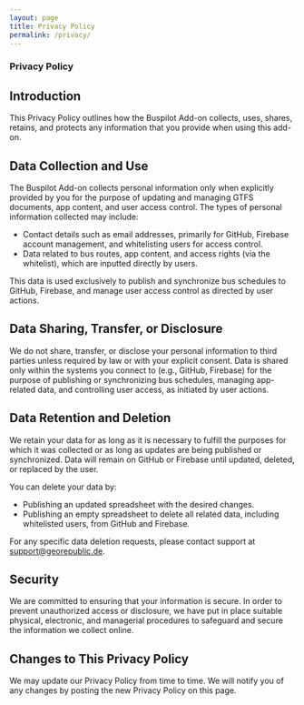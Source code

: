 ```yaml
---
layout: page
title: Privacy Policy
permalink: /privacy/
---
```


### Privacy Policy

## Introduction

This Privacy Policy outlines how the Buspilot Add-on collects, uses, shares, retains, and protects any information that you provide when using this add-on.

## Data Collection and Use

The Buspilot Add-on collects personal information only when explicitly provided by you for the purpose of updating and managing GTFS documents, app content, and user access control. The types of personal information collected may include:

- Contact details such as email addresses, primarily for GitHub, Firebase account management, and whitelisting users for access control.
- Data related to bus routes, app content, and access rights (via the whitelist), which are inputted directly by users.

This data is used exclusively to publish and synchronize bus schedules to GitHub, Firebase, and manage user access control as directed by user actions.

## Data Sharing, Transfer, or Disclosure

We do not share, transfer, or disclose your personal information to third parties unless required by law or with your explicit consent. Data is shared only within the systems you connect to (e.g., GitHub, Firebase) for the purpose of publishing or synchronizing bus schedules, managing app-related data, and controlling user access, as initiated by user actions.

## Data Retention and Deletion

We retain your data for as long as it is necessary to fulfill the purposes for which it was collected or as long as updates are being published or synchronized. Data will remain on GitHub or Firebase until updated, deleted, or replaced by the user.

You can delete your data by:
- Publishing an updated spreadsheet with the desired changes.
- Publishing an empty spreadsheet to delete all related data, including whitelisted users, from GitHub and Firebase.

For any specific data deletion requests, please contact support at [support@georepublic.de](mailto:support@georepublic.de).

## Security

We are committed to ensuring that your information is secure. In order to prevent unauthorized access or disclosure, we have put in place suitable physical, electronic, and managerial procedures to safeguard and secure the information we collect online.

## Changes to This Privacy Policy

We may update our Privacy Policy from time to time. We will notify you of any changes by posting the new Privacy Policy on this page.

